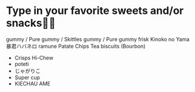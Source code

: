 # Type in your favorite sweets and/or snacks🍬🍭
gummy / Pure gummy / Skittles
gummy / Pure gummy
frisk
Kinoko no Yama
暴君ハバネロ
ramune
Patate Chips
Tea biscuits (Bourbon)
- Crisps
Hi-Chew
- poteti
- じゃがりこ
- Super cup
- KIECHAU AME
